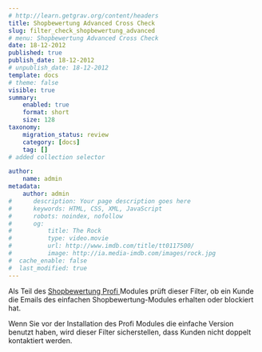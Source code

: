 ```yaml
---
# http://learn.getgrav.org/content/headers
title: Shopbewertung Advanced Cross Check
slug: filter_check_shopbewertung_advanced
# menu: Shopbewertung Advanced Cross Check
date: 18-12-2012
published: true
publish_date: 18-12-2012
# unpublish_date: 18-12-2012
template: docs
# theme: false
visible: true
summary:
    enabled: true
    format: short
    size: 128
taxonomy:
    migration_status: review
    category: [docs]
    tag: []
# added collection selector

author:
    name: admin
metadata:
    author: admin
#      description: Your page description goes here
#      keywords: HTML, CSS, XML, JavaScript
#      robots: noindex, nofollow
#      og:
#          title: The Rock
#          type: video.movie
#          url: http://www.imdb.com/title/tt0117500/
#          image: http://ia.media-imdb.com/images/rock.jpg
#  cache_enable: false
#  last_modified: true
---
```


Als Teil des [Shopbewertung Profi ](/dokumentation/mailbeez/shopbewertung_advanced/)Modules prüft dieser Filter, ob ein Kunde die Emails des einfachen Shopbewertung-Modules erhalten oder blockiert hat.

Wenn Sie vor der Installation des Profi Modules die einfache Version benutzt haben, wird dieser Filter sicherstellen, dass Kunden nicht doppelt kontaktiert werden.

